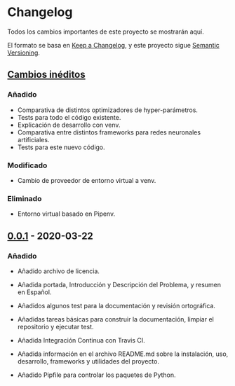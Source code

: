 # Changelog

Todos los cambios importantes de este proyecto se mostrarán aquí.

El formato se basa en
[Keep a Changelog](https://keepachangelog.com/en/1.0.0/), y este proyecto sigue
[Semantic Versioning](https://semver.org/spec/v2.0.0.html).

## [Cambios inéditos]

### Añadido

- Comparativa de distintos optimizadores de hyper-parámetros.
- Tests para todo el código existente.
- Explicación de desarrollo con venv.
- Comparativa entre distintos frameworks para redes neuronales artificiales.
- Tests para este nuevo código.

### Modificado

- Cambio de proveedor de entorno virtual a venv.

### Eliminado

- Entorno virtual basado en Pipenv.

## [0.0.1] - 2020-03-22

### Añadido

- Añadido archivo de  licencia.

- Añadida portada, Introducción y Descripción del Problema, y resumen en
  Español.

- Añadidos algunos test para la documentación y revisión ortográfica.

- Añadidas tareas básicas para construir la documentación, limpiar el
  repositorio y ejecutar test.

- Añadida Integración Continua con Travis CI.

- Añadida información en el archivo README.md sobre la instalación, uso,
  desarrollo, frameworks y utilidades del proyecto.

- Añadido Pipfile para controlar los paquetes de Python.

[Cambios inéditos]: https://github.com/lulivi/deep-g-prop/compare/v1.1.0...HEAD
[0.0.1]: https://github.com/lulivi/deep-g-prop/releases/tag/v0.0.1
